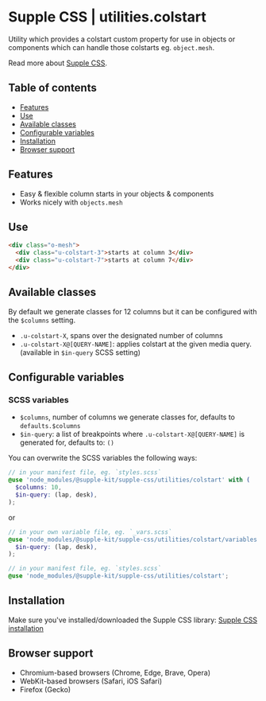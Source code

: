 # Supple CSS | utilities.colstart

Utility which provides a colstart custom property for use in objects or components which can handle those colstarts eg. `object.mesh`.

Read more about [Supple CSS](https://github.com/supple-css/supple).

## Table of contents

- [Features](#features)
- [Use](#use)
- [Available classes](#available-classes)
- [Configurable variables](#configurable-variables)
- [Installation](#installation)
- [Browser support](#browser-support)

## Features

- Easy & flexible column starts in your objects & components
- Works nicely with `objects.mesh`

## Use

```html
<div class="o-mesh">
  <div class="u-colstart-3">starts at column 3</div>
  <div class="u-colstart-7">starts at column 7</div>
</div>
```

## Available classes

By default we generate classes for 12 columns but it can be configured with the `$columns` setting.

- `.u-colstart-X`, spans over the designated number of columns
- `.u-colstart-X@[QUERY-NAME]`: applies colstart at the given media query. (available in `$in-query` SCSS setting)

## Configurable variables

### SCSS variables

- `$columns`, number of columns we generate classes for, defaults to `defaults.$columns`
- `$in-query`: a list of breakpoints where `.u-colstart-X@[QUERY-NAME]` is generated for, defaults to: `()`

You can overwrite the SCSS variables the following ways:

```scss
// in your manifest file, eg. `styles.scss`
@use 'node_modules/@supple-kit/supple-css/utilities/colstart' with (
  $columns: 10,
  $in-query: (lap, desk),
);
```

or

```scss
// in your own variable file, eg. `_vars.scss`
@use 'node_modules/@supple-kit/supple-css/utilities/colstart/variables' with (
  $in-query: (lap, desk),
);

// in your manifest file, eg. `styles.scss`
@use 'node_modules/@supple-kit/supple-css/utilities/colstart';
```

## Installation

Make sure you've installed/downloaded the Supple CSS library: [Supple CSS installation](../../#installation)

## Browser support

- Chromium-based browsers (Chrome, Edge, Brave, Opera)
- WebKit-based browsers (Safari, iOS Safari)
- Firefox (Gecko)
